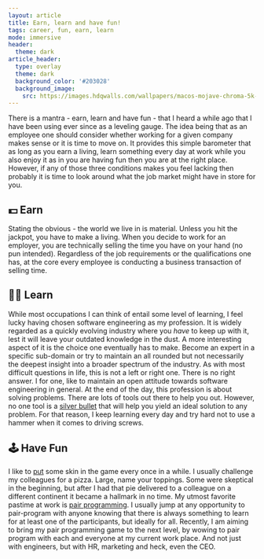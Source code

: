 ```yaml
---
layout: article
title: Earn, learn and have fun!
tags: career, fun, earn, learn
mode: immersive
header:
  theme: dark
article_header:
  type: overlay
  theme: dark
  background_color: '#203028'
  background_image:
    src: https://images.hdqwalls.com/wallpapers/macos-mojave-chroma-5k-sy.jpg
---
```


There is a mantra - earn, learn and have fun - that I heard a while ago that I have been using ever since as a leveling gauge. The idea being that as an employee one should consider whether working for a given company makes sense or it is time to move on. It provides this simple barometer that as long as you earn a living, learn something every day at work while you also enjoy it as in you are having fun then you are at the right place. However, if any of those three conditions makes you feel lacking then probably it is time to look around what the job market might have in store for you.


💵 Earn
-------

Stating the obvious - the world we live in is material. Unless you hit the jackpot, you have to make a living. When you decide to work for an employer, you are technically selling the time you have on your hand (no pun intended). Regardless of the job requirements or the qualifications one has, at the core every employee is conducting a business transaction of selling time.


🧑‍🎓 Learn
--------

While most occupations I can think of entail some level of learning, I feel lucky having chosen software engineering as my profession. It is widely regarded as a quickly evolving industry where you _have_ to keep up with it, lest it will leave your outdated knowledge in the dust. 
A more interesting aspect of it is the choice one eventually has to make. Become an expert in a specific sub-domain or try to maintain an all rounded but not necessarily the deepest insight into a broader spectrum of the industry. As with most difficult questions in life, this is not a left or right one. There is no right answer. I for one, like to maintain an open attitude towards software engineering in general. At the end of the day, this profession is about solving problems. There are lots of tools out there to help you out. However, no one tool is a [silver bullet](https://en.wikipedia.org/wiki/Silver_bullet) that will help you yield an ideal solution to any problem. For that reason, I keep learning every day and try hard not to use a hammer when it comes to driving screws.


🕹 Have Fun
-----------

I like to [put](https://youtu.be/eJUnA0DKsvg?t=27) some skin in the game every once in a while. I usually challenge my colleagues for a pizza. Large, name your toppings. Some were skeptical in the beginning, but after I had that pie delivered to a colleague on a different continent it became a hallmark in no time.
My utmost favorite pastime at work is [pair programming](https://en.wikipedia.org/wiki/Pair_programming). I usually jump at any opportunity to pair-program with anyone knowing that there is always something to learn for at least one of the participants, but ideally for all. Recently, I am aiming to bring my pair programming game to the next level, by wowing to pair program with each and everyone at my current work place. And not just with engineers, but with HR, marketing and heck, even the CEO.
